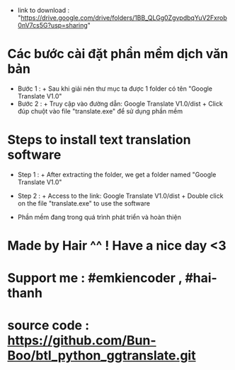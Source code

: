 - link to download : "https://drive.google.com/drive/folders/1BB_QLGg0ZgvpdbqYuV2Fxrob0nV7cs5G?usp=sharing"

# Các bước cài đặt phần mềm dịch văn bản

- Bước 1 : + Sau khi giải nén thư mục ta được 1 folder có tên "Google Translate V1.0"
- Bước 2 : + Truy cập vào đường dẫn: Google Translate V1.0/dist + Click đúp chuột vào file "translate.exe" để sử dụng phần mềm

# Steps to install text translation software

- Step 1 : + After extracting the folder, we get a folder named "Google Translate V1.0"
- Step 2 : + Access to the link: Google Translate V1.0/dist + Double click on the file "translate.exe" to use the software

- Phần mềm đang trong quá trình phát triển và hoàn thiện

# Made by Hair ^^ ! Have a nice day <3

# Support me : #emkiencoder , #hai-thanh

# source code : https://github.com/Bun-Boo/btl_python_ggtranslate.git
